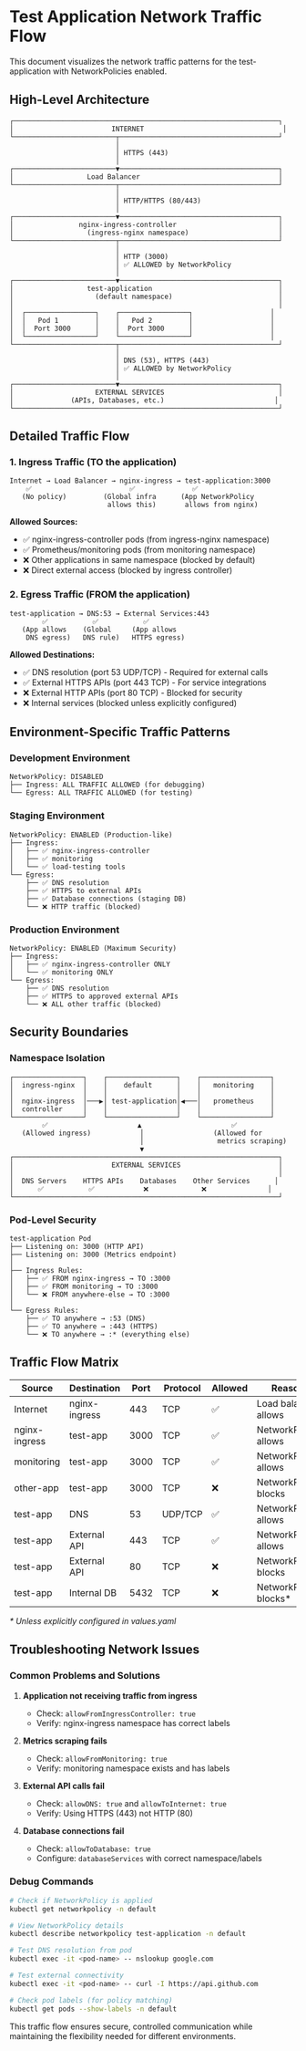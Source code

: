 # Test Application Network Traffic Flow

This document visualizes the network traffic patterns for the test-application with NetworkPolicies enabled.

## High-Level Architecture

```
┌─────────────────────────────────────────────────────────────────┐
│                        INTERNET                                  │
└─────────────────────────┬───────────────────────────────────────┘
                          │
                          │ HTTPS (443)
                          │
┌─────────────────────────▼───────────────────────────────────────┐
│                  Load Balancer                                  │
└─────────────────────────┬───────────────────────────────────────┘
                          │
                          │ HTTP/HTTPS (80/443)
                          │
┌─────────────────────────▼───────────────────────────────────────┐
│                nginx-ingress-controller                         │
│                  (ingress-nginx namespace)                      │
└─────────────────────────┬───────────────────────────────────────┘
                          │
                          │ HTTP (3000)
                          │ ✅ ALLOWED by NetworkPolicy
                          │
┌─────────────────────────▼───────────────────────────────────────┐
│                  test-application                               │
│                    (default namespace)                          │
│                                                                 │
│  ┌─────────────────┐    ┌─────────────────┐                   │
│  │   Pod 1         │    │   Pod 2         │                   │
│  │  Port 3000      │    │  Port 3000      │                   │
│  └─────────────────┘    └─────────────────┘                   │
└─────────────────────────┬───────────────────────────────────────┘
                          │
                          │ DNS (53), HTTPS (443)
                          │ ✅ ALLOWED by NetworkPolicy
                          │
┌─────────────────────────▼───────────────────────────────────────┐
│                    EXTERNAL SERVICES                            │
│              (APIs, Databases, etc.)                           │
└─────────────────────────────────────────────────────────────────┘
```

## Detailed Traffic Flow

### 1. Ingress Traffic (TO the application)

```
Internet → Load Balancer → nginx-ingress → test-application:3000
    ✅                        ✅              ✅
   (No policy)         (Global infra      (App NetworkPolicy
                        allows this)       allows from nginx)
```

**Allowed Sources:**
- ✅ nginx-ingress-controller pods (from ingress-nginx namespace)
- ✅ Prometheus/monitoring pods (from monitoring namespace)
- ❌ Other applications in same namespace (blocked by default)
- ❌ Direct external access (blocked by ingress controller)

### 2. Egress Traffic (FROM the application)

```
test-application → DNS:53 → External Services:443
        ✅           ✅           ✅
   (App allows    (Global     (App allows
    DNS egress)   DNS rule)   HTTPS egress)
```

**Allowed Destinations:**
- ✅ DNS resolution (port 53 UDP/TCP) - Required for external calls
- ✅ External HTTPS APIs (port 443 TCP) - For service integrations
- ❌ External HTTP APIs (port 80 TCP) - Blocked for security
- ❌ Internal services (blocked unless explicitly configured)

## Environment-Specific Traffic Patterns

### Development Environment
```
NetworkPolicy: DISABLED
├── Ingress: ALL TRAFFIC ALLOWED (for debugging)
└── Egress: ALL TRAFFIC ALLOWED (for testing)
```

### Staging Environment
```
NetworkPolicy: ENABLED (Production-like)
├── Ingress: 
│   ├── ✅ nginx-ingress-controller
│   ├── ✅ monitoring
│   └── ✅ load-testing tools
└── Egress:
    ├── ✅ DNS resolution
    ├── ✅ HTTPS to external APIs
    ├── ✅ Database connections (staging DB)
    └── ❌ HTTP traffic (blocked)
```

### Production Environment
```
NetworkPolicy: ENABLED (Maximum Security)
├── Ingress:
│   ├── ✅ nginx-ingress-controller ONLY
│   └── ✅ monitoring ONLY
└── Egress:
    ├── ✅ DNS resolution
    ├── ✅ HTTPS to approved external APIs
    └── ❌ ALL other traffic (blocked)
```

## Security Boundaries

### Namespace Isolation
```
┌─────────────────┐    ┌─────────────────┐    ┌─────────────────┐
│  ingress-nginx  │    │    default      │    │   monitoring    │
│                 │    │                 │    │                 │
│  nginx-ingress  │───▶│ test-application│◀───│   prometheus    │
│  controller     │    │                 │    │                 │
└─────────────────┘    └─────────────────┘    └─────────────────┘
        ✅                      ▲                      ✅
   (Allowed ingress)            │                 (Allowed for
                                │                  metrics scraping)
                                ▼
┌─────────────────────────────────────────────────────────────────┐
│                        EXTERNAL SERVICES                        │
│                                                                 │
│  DNS Servers    HTTPS APIs    Databases    Other Services      │
│      ✅           ✅            ❌             ❌               │
└─────────────────────────────────────────────────────────────────┘
```

### Pod-Level Security
```
test-application Pod
├── Listening on: 3000 (HTTP API)
├── Listening on: 3000 (Metrics endpoint)
│
├── Ingress Rules:
│   ├── ✅ FROM nginx-ingress → TO :3000
│   ├── ✅ FROM monitoring → TO :3000
│   └── ❌ FROM anywhere-else → TO :3000
│
└── Egress Rules:
    ├── ✅ TO anywhere → :53 (DNS)
    ├── ✅ TO anywhere → :443 (HTTPS)
    └── ❌ TO anywhere → :* (everything else)
```

## Traffic Flow Matrix

| Source | Destination | Port | Protocol | Allowed | Reason |
|--------|-------------|------|----------|---------|---------|
| Internet | nginx-ingress | 443 | TCP | ✅ | Load balancer allows |
| nginx-ingress | test-app | 3000 | TCP | ✅ | NetworkPolicy allows |
| monitoring | test-app | 3000 | TCP | ✅ | NetworkPolicy allows |
| other-app | test-app | 3000 | TCP | ❌ | NetworkPolicy blocks |
| test-app | DNS | 53 | UDP/TCP | ✅ | NetworkPolicy allows |
| test-app | External API | 443 | TCP | ✅ | NetworkPolicy allows |
| test-app | External API | 80 | TCP | ❌ | NetworkPolicy blocks |
| test-app | Internal DB | 5432 | TCP | ❌ | NetworkPolicy blocks* |

*\* Unless explicitly configured in values.yaml*

## Troubleshooting Network Issues

### Common Problems and Solutions

1. **Application not receiving traffic from ingress**
   - Check: `allowFromIngressController: true`
   - Verify: nginx-ingress namespace has correct labels

2. **Metrics scraping fails**
   - Check: `allowFromMonitoring: true`
   - Verify: monitoring namespace exists and has labels

3. **External API calls fail**
   - Check: `allowDNS: true` and `allowToInternet: true`
   - Verify: Using HTTPS (443) not HTTP (80)

4. **Database connections fail**
   - Check: `allowToDatabase: true`
   - Configure: `databaseServices` with correct namespace/labels

### Debug Commands

```bash
# Check if NetworkPolicy is applied
kubectl get networkpolicy -n default

# View NetworkPolicy details
kubectl describe networkpolicy test-application -n default

# Test DNS resolution from pod
kubectl exec -it <pod-name> -- nslookup google.com

# Test external connectivity
kubectl exec -it <pod-name> -- curl -I https://api.github.com

# Check pod labels (for policy matching)
kubectl get pods --show-labels -n default
```

This traffic flow ensures secure, controlled communication while maintaining the flexibility needed for different environments.
